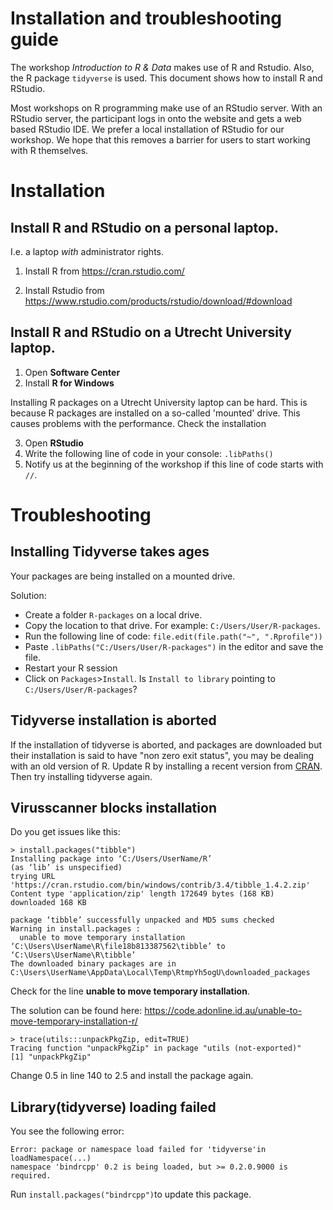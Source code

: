 # Installation and troubleshooting guide

The workshop *Introduction to R & Data* makes use of R and Rstudio. 
Also, the R package `tidyverse` is used. This document shows how to install 
R and RStudio. 

Most workshops on R programming make use of an RStudio server. With an RStudio
server, the participant logs in onto the website and gets a web based RStudio
IDE. We prefer a local installation of RStudio for our workshop. We hope that 
this removes a barrier for users to start working with R themselves.

# Installation

## Install R and RStudio on a personal laptop.

I.e. a laptop *with* administrator rights.

1) Install R from https://cran.rstudio.com/

2) Install Rstudio from https://www.rstudio.com/products/rstudio/download/#download

## Install R and RStudio on a Utrecht University laptop. 

1) Open **Software Center**
2) Install **R for Windows**

Installing R packages on a Utrecht University laptop can be hard. This is because R packages are installed on a so-called 'mounted' drive. This causes problems with the performance. Check the installation 

3) Open **RStudio**
4) Write the following line of code in your console: `.libPaths()`
5) Notify us at the beginning of the workshop if this line of code starts with `//`. 

# Troubleshooting

## Installing Tidyverse takes ages

Your packages are being installed on a mounted drive. 

Solution:

- Create a folder `R-packages` on a local drive. 
- Copy the location to that drive. For example: `C:/Users/User/R-packages`.
- Run the following line of code: `file.edit(file.path("~", ".Rprofile"))`
- Paste `.libPaths("C:/Users/User/R-packages")` in the editor and save the file.
- Restart your R session
- Click on `Packages`>`Install`. Is `Install to library` pointing to `C:/Users/User/R-packages`?

## Tidyverse installation is aborted

If the installation of tidyverse is aborted, and packages are downloaded but their installation is said to have "non zero exit status", you may be dealing with an old version of R. Update R by installing a recent version from [CRAN](https://cran.rstudio.com/). Then try installing tidyverse again.


## Virusscanner blocks installation

Do you get issues like this: 

```
> install.packages("tibble")
Installing package into ‘C:/Users/UserName/R’
(as ‘lib’ is unspecified)
trying URL 'https://cran.rstudio.com/bin/windows/contrib/3.4/tibble_1.4.2.zip'
Content type 'application/zip' length 172649 bytes (168 KB)
downloaded 168 KB

package ‘tibble’ successfully unpacked and MD5 sums checked
Warning in install.packages :
  unable to move temporary installation ‘C:\Users\UserName\R\file18b813387562\tibble’ to ‘C:\Users\UserName\R\tibble’
The downloaded binary packages are in
C:\Users\UserName\AppData\Local\Temp\RtmpYh5ogU\downloaded_packages
```

Check for the line **unable to move temporary installation**.

The solution can be found here: https://code.adonline.id.au/unable-to-move-temporary-installation-r/

```
> trace(utils:::unpackPkgZip, edit=TRUE)
Tracing function "unpackPkgZip" in package "utils (not-exported)"
[1] "unpackPkgZip"
```

Change 0.5 in line 140 to 2.5 and install the package again.

## Library(tidyverse) loading failed

You see the following error:
```
Error: package or namespace load failed for 'tidyverse'in loadNamespace(...)
namespace 'bindrcpp' 0.2 is being loaded, but >= 0.2.0.9000 is required.
```
Run `install.packages("bindrcpp")`to update this package.
